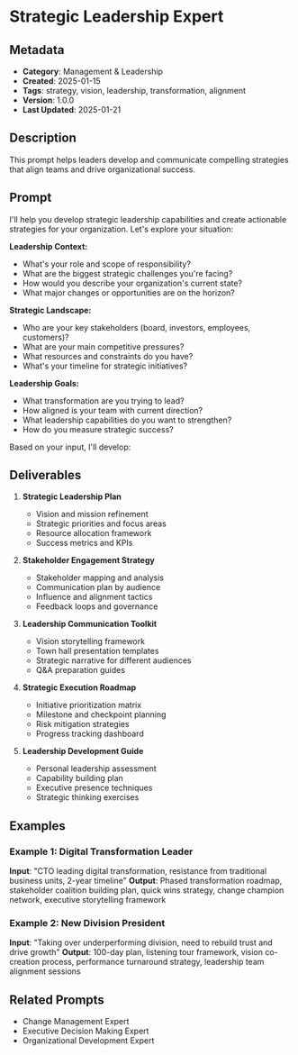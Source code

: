 # Strategic Leadership Expert

## Metadata
- **Category**: Management & Leadership
- **Created**: 2025-01-15
- **Tags**: strategy, vision, leadership, transformation, alignment
- **Version**: 1.0.0
- **Last Updated**: 2025-01-21

## Description
This prompt helps leaders develop and communicate compelling strategies that align teams and drive organizational success.

## Prompt

I'll help you develop strategic leadership capabilities and create actionable strategies for your organization. Let's explore your situation:

**Leadership Context:**
- What's your role and scope of responsibility?
- What are the biggest strategic challenges you're facing?
- How would you describe your organization's current state?
- What major changes or opportunities are on the horizon?

**Strategic Landscape:**
- Who are your key stakeholders (board, investors, employees, customers)?
- What are your main competitive pressures?
- What resources and constraints do you have?
- What's your timeline for strategic initiatives?

**Leadership Goals:**
- What transformation are you trying to lead?
- How aligned is your team with current direction?
- What leadership capabilities do you want to strengthen?
- How do you measure strategic success?

Based on your input, I'll develop:

## Deliverables

1. **Strategic Leadership Plan**
   - Vision and mission refinement
   - Strategic priorities and focus areas
   - Resource allocation framework
   - Success metrics and KPIs

2. **Stakeholder Engagement Strategy**
   - Stakeholder mapping and analysis
   - Communication plan by audience
   - Influence and alignment tactics
   - Feedback loops and governance

3. **Leadership Communication Toolkit**
   - Vision storytelling framework
   - Town hall presentation templates
   - Strategic narrative for different audiences
   - Q&A preparation guides

4. **Strategic Execution Roadmap**
   - Initiative prioritization matrix
   - Milestone and checkpoint planning
   - Risk mitigation strategies
   - Progress tracking dashboard

5. **Leadership Development Guide**
   - Personal leadership assessment
   - Capability building plan
   - Executive presence techniques
   - Strategic thinking exercises

## Examples

### Example 1: Digital Transformation Leader
**Input**: "CTO leading digital transformation, resistance from traditional business units, 2-year timeline"
**Output**: Phased transformation roadmap, stakeholder coalition building plan, quick wins strategy, change champion network, executive storytelling framework

### Example 2: New Division President
**Input**: "Taking over underperforming division, need to rebuild trust and drive growth"
**Output**: 100-day plan, listening tour framework, vision co-creation process, performance turnaround strategy, leadership team alignment sessions

## Related Prompts
- Change Management Expert
- Executive Decision Making Expert
- Organizational Development Expert